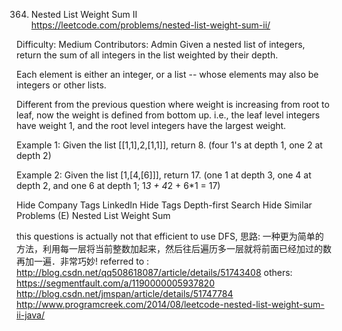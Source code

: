 364. Nested List Weight Sum II  
https://leetcode.com/problems/nested-list-weight-sum-ii/

Difficulty: Medium
Contributors: Admin
Given a nested list of integers, return the sum of all integers in the list weighted by their depth.

Each element is either an integer, or a list -- whose elements may also be integers or other lists.

Different from the previous question where weight is increasing from root to leaf, now the weight is defined from bottom up. i.e., the leaf level integers have weight 1, and the root level integers have the largest weight.

Example 1:
Given the list [[1,1],2,[1,1]], return 8. (four 1's at depth 1, one 2 at depth 2)

Example 2:
Given the list [1,[4,[6]]], return 17. (one 1 at depth 3, one 4 at depth 2, and one 6 at depth 1; 1*3 + 4*2 + 6*1 = 17)

Hide Company Tags LinkedIn
Hide Tags Depth-first Search
Hide Similar Problems (E) Nested List Weight Sum

this questions is actually not that efficient to use DFS,
思路: 一种更为简单的方法，利用每一层将当前整数加起来，然后往后遍历多一层就将前面已经加过的数再加一遍．非常巧妙!
referred to : http://blog.csdn.net/qq508618087/article/details/51743408
others: https://segmentfault.com/a/1190000005937820
http://blog.csdn.net/jmspan/article/details/51747784
http://www.programcreek.com/2014/08/leetcode-nested-list-weight-sum-ii-java/
